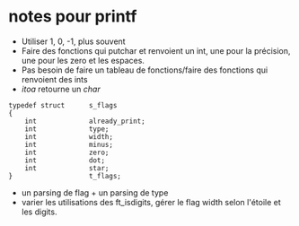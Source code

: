 # notes pour printf

- Utiliser 1, 0, -1, plus souvent
- Faire des fonctions qui putchar et renvoient un int, une pour la précision, une pour les zero et les espaces.
- Pas besoin de faire un tableau de fonctions/faire des fonctions qui renvoient des ints
- *itoa* retourne un *char*
```
typedef	struct		s_flags
{
	int				already_print;
	int				type;
	int				width;
	int				minus;
	int				zero;
	int				dot;
	int				star;
}					t_flags;
```
- un parsing de flag + un parsing de type
- varier les utilisations des ft_isdigits, gérer le flag width selon l'étoile et les digits.

